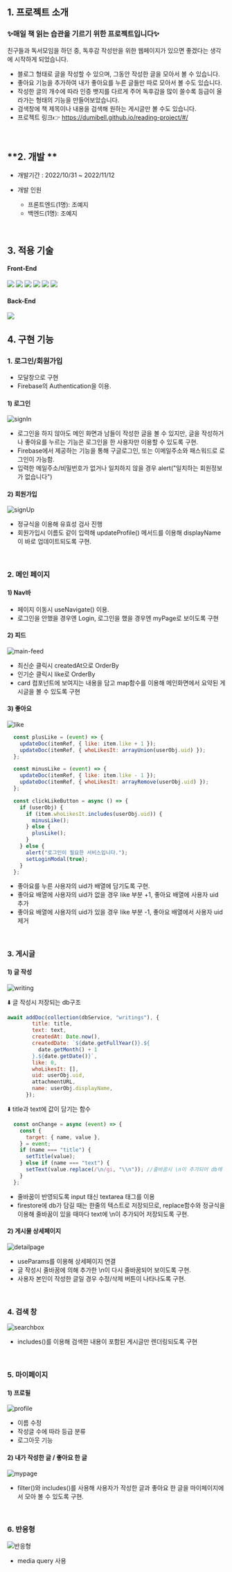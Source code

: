 


## **1. 프로젝트 소개**

### ✨매일 책 읽는 습관을 기르기 위한 프로젝트입니다✨<br/>
친구들과 독서모임을 하던 중, 독후감 작성만을 위한 웹페이지가 있으면 좋겠다는 생각에 시작하게 되었습니다.<br/>
- 블로그 형태로 글을 작성할 수 있으며, 그동안 작성한 글을 모아서 볼 수 있습니다.<br/>
- 좋아요 기능을 추가하여 내가 좋아요를 누른 글들만 따로 모아서 볼 수도 있습니다.<br/>
- 작성한 글의 개수에 따라 인증 뱃지를 다르게 주어 독후감을 많이 쓸수록 등급이 올라가는 형태의 기능을 만들어보았습니다. <br/>
- 검색창에 책 제목이나 내용을 검색해 원하는 게시글만 볼 수도 있습니다.
- 프로젝트 링크👉 https://dumibell.github.io/reading-project/#/ <br/>

<br/>


## **2. 개발 **

- 개발기간 : 2022/10/31 ~ 2022/11/12
- 개발 인원

  - 프론트엔드(1명): 조예지
  - 백엔드(1명): 조예지

<br/>


## **3. 적용 기술**

#### Front-End
<img src="https://img.shields.io/badge/HTML-E34F26?style=for-the-badge&logo=HTML5&logoColor=white"> <img src="https://img.shields.io/badge/CSS-1572B6?style=for-the-badge&logo=CSS3&logoColor=white"> <img src="https://img.shields.io/badge/JavaScript-F7DF1E?style=for-the-badge&logo=JavaScript&logoColor=white">  <img src="https://img.shields.io/badge/React-61DAFB?style=for-the-badge&logo=React&logoColor=white"> <img src="https://img.shields.io/badge/React_Router-CA4245?style=for-the-badge&logo=React Router&logoColor=white">
<img src="https://img.shields.io/badge/TailwindCss-14263D?style=for-the-badge&logo=TailwindCss&logoColor=white"/>

#### Back-End
<img src="https://img.shields.io/badge/Firebase-FFCA28?style=for-the-badge&logo=firebase&logoColor=white"/>
<br/>


## **4. 구현 기능**
### 1. 로그인/회원가입 
 - 모달창으로 구현
 - Firebase의 Authentication을 이용.

#### 1) 로그인

![signIn](https://user-images.githubusercontent.com/100185602/201590163-04e04217-8956-4dc0-8cda-5125344cdeb1.gif)

 - 로그인을 하지 않아도 메인 화면과 남들이 작성한 글을 볼 수 있지만, 글을 작성하거나 좋아요를 누르는 기능은 로그인을 한 사용자만 이용할 수 있도록 구현.
 - Firebase에서 제공하는 기능을 통해 구글로그인, 또는 이메일주소와 패스워드로 로그인이 가능함.
 - 입력한 메일주소/비밀번호가 없거나 일치하지 않을 경우 alert("일치하는 회원정보가 없습니다")

#### 2) 회원가입

![signUp](https://user-images.githubusercontent.com/100185602/201590273-446dbd25-6ff0-45ca-8bdd-12ccba7d5619.gif)

  - 정규식을 이용해 유효성 검사 진행
  - 회원가입시 이름도 같이 입력해 updateProfile() 메서드를 이용해 displayName이 바로 업데이트되도록 구현.

<br/>

### 2. 메인 페이지
#### 1) Nav바
  - 페이지 이동시 useNavigate() 이용.
  - 로그인을 안했을 경우엔 Login, 로그인을 했을 경우엔 myPage로 보이도록 구현
#### 2) 피드
![main-feed](https://user-images.githubusercontent.com/100185602/201590976-205d8301-d5d5-4dc7-8d32-a73d62098966.gif)
  - 최신순 클릭시 createdAt으로 OrderBy
  - 인기순 클릭시 like로 OrderBy
  - card 컴포넌트에 보여지는 내용을 담고 map함수를 이용해 메인화면에서 요약된 게시글을 볼 수 있도록 구현
#### 3) 좋아요
![like](https://user-images.githubusercontent.com/100185602/201591221-9849e747-ac54-4a3c-8105-9c7a9ac9eef5.gif)

```js
  const plusLike = (event) => {
    updateDoc(itemRef, { like: item.like + 1 });
    updateDoc(itemRef, { whoLikesIt: arrayUnion(userObj.uid) });
  };

  const minusLike = (event) => {
    updateDoc(itemRef, { like: item.like - 1 });
    updateDoc(itemRef, { whoLikesIt: arrayRemove(userObj.uid) });
  };

  const clickLikeButton = async () => {
    if (userObj) {
      if (item.whoLikesIt.includes(userObj.uid)) {
        minusLike();
      } else {
        plusLike();
      }
    } else {
      alert("로그인이 필요한 서비스입니다.");
      setLoginModal(true);
    }
  };
```

  - 좋아요를 누른 사용자의 uid가 배열에 담기도록 구현.
  - 좋아요 배열에 사용자의 uid가 없을 경우 like 부분 +1, 좋아요 배열에 사용자 uid 추가
  - 좋아요 배열에 사용자의 uid가 있을 경우 like 부분 -1, 좋아요 배열에서 사용자 uid 제거
  <br/>

### 3. 게시글

#### 1) 글 작성
![writing](https://user-images.githubusercontent.com/100185602/201592807-d9d5dfea-1e24-48b1-b305-4abee860ed4f.gif)

⬇️ 글 작성시 저장되는 db구조
```js
await addDoc(collection(dbService, "writings"), {
        title: title,
        text: text,
        createdAt: Date.now(),
        createdDate: `${date.getFullYear()}.${
          date.getMonth() + 1
        }.${date.getDate()}`,
        like: 0,
        whoLikesIt: [],
        uid: userObj.uid,
        attachmentURL,
        name: userObj.displayName,
      });
```

⬇️ title과 text에 값이 담기는 함수
```js
  const onChange = async (event) => {
    const {
      target: { name, value },
    } = event;
    if (name === "title") {
      setTitle(value);
    } else if (name === "text") {
      setText(value.replace(/\n/gi, "\\n")); //줄바꿈시 \n이 추가되어 db에 저장되도록
    }
  };
```
  - 줄바꿈이 반영되도록 input 태신 textarea 태그를 이용
  - firestore에 db가 담길 때는 한줄의 텍스트로 저장되므로, replace함수와 정규식을 이용해 줄바꿈이 있을 때마다 text에 \n이 추가되어 저장되도록 구현.


#### 2) 게시물 상세페이지

![detailpage](https://user-images.githubusercontent.com/100185602/201594723-9e8839f2-13f7-4f33-93a9-ee455e195830.gif)

- useParams를 이용해 상세페이지 연결
- 글 작성시 줄바꿈에 의해 추가한 \n이 다시 줄바꿈되어 보이도록 구현.
- 사용자 본인이 작성한 글일 경우 수정/삭제 버튼이 나타나도록 구현.

<br/>

### 4. 검색 창
![searchbox](https://user-images.githubusercontent.com/100185602/201595072-0374feb4-4cbd-4211-96dc-7fcf3533d197.gif)

  - includes()를 이용해 검색한 내용이 포함된 게시글만 렌더링되도록 구현
  
  <br/>

### 5. 마이페이지
#### 1) 프로필
![profile](https://user-images.githubusercontent.com/100185602/201596029-79bd1fef-c5bd-4b53-b501-e9ece7d97d68.gif)

  - 이름 수정
  - 작성글 수에 따라 등급 분류
  - 로그아웃 기능

#### 2) 내가 작성한 글 / 좋아요 한 글

![mypage](https://user-images.githubusercontent.com/100185602/201595710-b0125536-4e00-44b0-b8c8-372dad7f9280.gif)

- filter()와 includes()를 사용해 사용자가 작성한 글과 좋아요 한 글을 마이페이지에서 모아 볼 수 있도록 구현.

<br/>

### 6. 반응형 
![반응형](https://user-images.githubusercontent.com/100185602/201598920-24be9883-093a-4d99-b650-7af0411d78c2.gif)

- media query 사용
